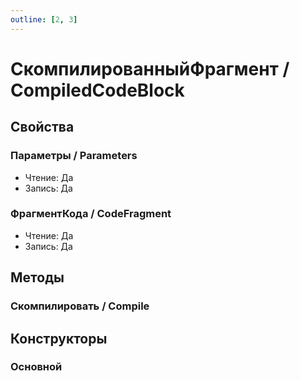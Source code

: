 ```yaml
---
outline: [2, 3]
---
```


# СкомпилированныйФрагмент / CompiledCodeBlock


## Свойства


### Параметры / Parameters

* Чтение: Да
* Запись: Да

### ФрагментКода / CodeFragment

* Чтение: Да
* Запись: Да

## Методы


### Скомпилировать / Compile


## Конструкторы


### Основной

